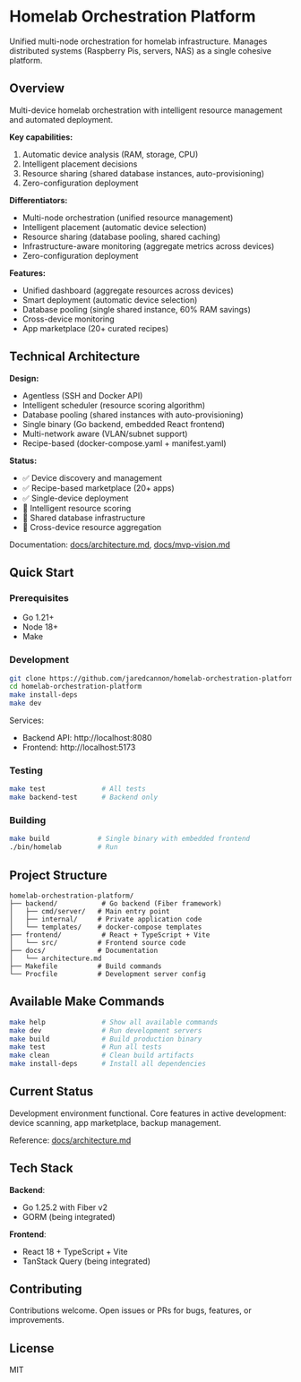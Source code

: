 # Homelab Orchestration Platform

Unified multi-node orchestration for homelab infrastructure. Manages distributed systems (Raspberry Pis, servers, NAS) as a single cohesive platform.

## Overview

Multi-device homelab orchestration with intelligent resource management and automated deployment.

**Key capabilities:**
1. Automatic device analysis (RAM, storage, CPU)
2. Intelligent placement decisions
3. Resource sharing (shared database instances, auto-provisioning)
4. Zero-configuration deployment

**Differentiators:**
- Multi-node orchestration (unified resource management)
- Intelligent placement (automatic device selection)
- Resource sharing (database pooling, shared caching)
- Infrastructure-aware monitoring (aggregate metrics across devices)
- Zero-configuration deployment

**Features:**
- Unified dashboard (aggregate resources across devices)
- Smart deployment (automatic device selection)
- Database pooling (single shared instance, 60% RAM savings)
- Cross-device monitoring
- App marketplace (20+ curated recipes)

## Technical Architecture

**Design:**

- Agentless (SSH and Docker API)
- Intelligent scheduler (resource scoring algorithm)
- Database pooling (shared instances with auto-provisioning)
- Single binary (Go backend, embedded React frontend)
- Multi-network aware (VLAN/subnet support)
- Recipe-based (docker-compose.yaml + manifest.yaml)

**Status:**
- ✅ Device discovery and management
- ✅ Recipe-based marketplace (20+ apps)
- ✅ Single-device deployment
- 🚧 Intelligent resource scoring
- 🚧 Shared database infrastructure
- 🚧 Cross-device resource aggregation

Documentation: [docs/architecture.md](docs/architecture.md), [docs/mvp-vision.md](docs/mvp-vision.md)

## Quick Start

### Prerequisites

- Go 1.21+
- Node 18+
- Make

### Development

```bash
git clone https://github.com/jaredcannon/homelab-orchestration-platform
cd homelab-orchestration-platform
make install-deps
make dev
```

Services:
- Backend API: http://localhost:8080
- Frontend: http://localhost:5173

### Testing

```bash
make test              # All tests
make backend-test      # Backend only
```

### Building

```bash
make build            # Single binary with embedded frontend
./bin/homelab         # Run
```

## Project Structure

```
homelab-orchestration-platform/
├── backend/           # Go backend (Fiber framework)
│   ├── cmd/server/   # Main entry point
│   ├── internal/     # Private application code
│   └── templates/    # docker-compose templates
├── frontend/          # React + TypeScript + Vite
│   └── src/          # Frontend source code
├── docs/             # Documentation
│   └── architecture.md
├── Makefile          # Build commands
└── Procfile          # Development server config
```

## Available Make Commands

```bash
make help              # Show all available commands
make dev               # Run development servers
make build             # Build production binary
make test              # Run all tests
make clean             # Clean build artifacts
make install-deps      # Install all dependencies
```

## Current Status

Development environment functional. Core features in active development: device scanning, app marketplace, backup management.

Reference: [docs/architecture.md](docs/architecture.md)

## Tech Stack

**Backend**:
- Go 1.25.2 with Fiber v2
- GORM (being integrated)

**Frontend**:
- React 18 + TypeScript + Vite
- TanStack Query (being integrated)

## Contributing

Contributions welcome. Open issues or PRs for bugs, features, or improvements.

## License

MIT
